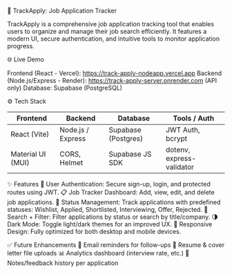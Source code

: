 🎯 TrackApply: Job Application Tracker

TrackApply is a comprehensive job application tracking tool that enables users to organize and manage their job search efficiently. It features a modern UI, secure authentication, and intuitive tools to monitor application progress.

🌐 Live Demo

Frontend (React - Vercel): https://track-apply-nodeapp.vercel.app
Backend (Node.js/Express - Render): https://track-apply-server.onrender.com (API only)
Database: Supabase (PostgreSQL)

⚙️ Tech Stack

| Frontend          | Backend           | Database            | Tools / Auth              |
| ----------------- | ----------------- | ------------------- | ------------------------- |
| React (Vite)      | Node.js / Express | Supabase (Postgres) | JWT Auth, bcrypt          |
| Material UI (MUI) | CORS, Helmet      | Supabase JS SDK     | dotenv, express-validator |


✨ Features
🔐 User Authentication: Secure sign-up, login, and protected routes using JWT.
📋 Job Tracker Dashboard: Add, view, edit, and delete job applications.
🔄 Status Management: Track applications with predefined statuses:
Wishlist, Applied, Shortlisted, Interviewing, Offer, Rejected.
🔎 Search + Filter: Filter applications by status or search by title/company.
🌗 Dark Mode: Toggle light/dark themes for an improved UX.
📱 Responsive Design: Fully optimized for both desktop and mobile devices.

✅ Future Enhancements
🔔 Email reminders for follow-ups
📎 Resume & cover letter file uploads
📊 Analytics dashboard (interview rate, etc.)
📝 Notes/feedback history per application
